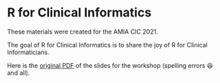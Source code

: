 
# R for Clinical Informatics

These materials were created for the AMIA CIC 2021.

The goal of R for Clinical Informatics is to share the joy of R for Clinical Informaticians.

Here is the [original PDF](https://github.com/MaraAlexeev/R_for_Clinical_Informatics/blob/12877adc781b4062880218fc6f32c7ce834e3754/files/Workshop_Slides.pdf) of the slides for the workshop (spelling errors :laughing: and all). 
